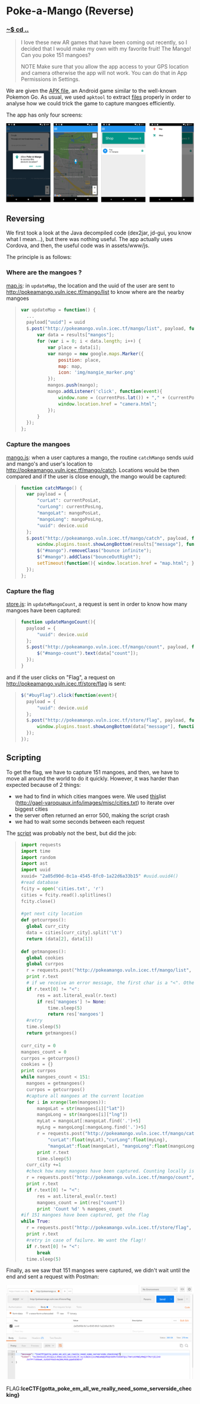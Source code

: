 # Poke-a-Mango (Reverse)

### [~$ cd ..](../)

>I love these new AR games that have been coming out recently,
> so I decided that I would make my own with my favorite fruit! The Mango!
> Can you poke 151 mangoes?
>
>NOTE Make sure that you allow the app access to your GPS location and camera
>otherwise the app will not work. You can do that in App Permissions in Settings.

We are given the [APK file](pokeamango.apk), an Android game similar to the well-known Pokemon Go.
As usual, we used `apktool` to extract [files](pokeamango.zip) properly in order to analyse how we could trick the game to capture mangoes efficiently.

The app has only four screens:

![app.png](app.png)

## Reversing

We first took a look at the Java decompiled code (dex2jar, jd-gui, you know what I mean...), but there was nothing useful. The app actually uses Cordova,
and then, the useful code was in assets/www/js.

The principle is as follows:

### Where are the mangoes ?

[map.js](map.js): in `updateMap`, the location and the uuid of the user are sent to http://pokeamango.vuln.icec.tf/mango/list to know where are the nearby mangoes

> ```js
>var updateMap = function() {
>	...
>	payload["uuid"] = uuid
>	$.post("http://pokeamango.vuln.icec.tf/mango/list", payload, function(results){
>		var data = results["mangos"];
>		for (var i = 0; i < data.length; i++) {
>			var place = data[i];
>			var mango = new google.maps.Marker({
>				position: place,
>				map: map,
>				icon: 'img/mangie_marker.png'
>			});
>			mangos.push(mango);
>			mango.addListener('click', function(event){
>				window.name = (currentPos.lat()) + "," + (currentPos.lng()) + "," + (this.getPosition().lat()) + "," + (this.getPosition().lng());
>				window.location.href = "camera.html";
>			});
>		}
>	});
>};
> ```

### Capture the mangoes

[mango.js](mango.js): when a user captures a mango, the routine `catchMango` sends uuid and mango's and user's location to http://pokeamango.vuln.icec.tf/mango/catch.
Locations would be then compared and if the user is close enough, the mango would be captured:

> ```js
>function catchMango() {
>	var payload = {
>		"curLat": currentPosLat,
>		"curLong": currentPosLng,
>		"mangoLat": mangoPosLat,
>		"mangoLong": mangoPosLng,
>		"uuid": device.uuid
>	};
>	$.post("http://pokeamango.vuln.icec.tf/mango/catch", payload, function(results){
>		window.plugins.toast.showLongBottom(results["message"], function(a){console.log('toast success: ' + a)}, function(b){alert('toast error: ' + b)})
>		$("#mango").removeClass("bounce infinite");
>		$("#mango").addClass("bounceOutRight");
>		setTimeout(function(){ window.location.href = "map.html"; }, 1000);
>	});
>};
> ```

### Capture the flag

[store.js](store.js): in `updateMangoCount`, a request is sent in order to know how many mangoes have been captured:

> ```js
>function updateMangoCount(){
>	payload = {
>		"uuid": device.uuid
>	};
>	$.post("http://pokeamango.vuln.icec.tf/mango/count", payload, function(data){
>		$("#mango-count").text(data["count"]);
>	});
>}
> ```
and if the user clicks on "Flag", a request on http://pokeamango.vuln.icec.tf/store/flag is sent:
> ```js
>$("#buyFlag").click(function(event){
>	payload = {
>		"uuid": device.uuid
>	};
>	$.post("http://pokeamango.vuln.icec.tf/store/flag", payload, function(data){
>		window.plugins.toast.showLongBottom(data["message"], function(a){console.log('toast success: ' + a)}, function(b){alert('toast error: ' + b)})
>	});
>});
> ```

## Scripting

To get the flag, we have to capture 151 mangoes, and then, we have to move all around the world to do it quickly. However, it was harder than expected because
of 2 things:
* we had to find in which cities mangoes were. We used [this](cities.txt)list (http://gael-varoquaux.info/images/misc/cities.txt) to iterate over biggest cities
* the server often returned an error 500, making the script crash
* we had to wait some seconds between each request

The [script](solve.py) was probably not the best, but did the job:

> ```python
>import requests
>import time
>import random
>import ast 
>import uuid
>xuuid= "2a05d90d-8c1a-4545-8fc0-1a22d6a33b15" #uuid.uuid4()
>#read database
>fcity = open('cities.txt', 'r')
>cities = fcity.read().splitlines()
>fcity.close()
>
> #get next city location		
>def getcurrpos():
>	global curr_city
>	data = cities[curr_city].split('\t')
>	return (data[2], data[1])
>
>def getmangoes():
>	global cookies
>	global currpos
>	r = requests.post("http://pokeamango.vuln.icec.tf/mango/list", data={"uuid":xuuid,"lat":currpos[0],"long":currpos[1]}, cookies=cookies)
>	print r.text
>	# if we receive an error message, the first char is a "<". Otherwise, parse the response
>	if r.text[0] != "<":
>		res = ast.literal_eval(r.text)
>		if res['mangoes'] != None:
>			time.sleep(5)
>			return res['mangoes']
>	#retry
>	time.sleep(5)
>	return getmangoes()
>	
>curr_city = 0		
>mangoes_count = 0
>currpos = getcurrpos()
>cookies = {}
>print currpos
>while mangoes_count < 151:
>	mangoes = getmangoes()
>	currpos = getcurrpos()
>	#capture all mangoes at the current location
>	for i in xrange(len(mangoes)):
>		mangoLat = str(mangoes[i]["lat"])
>		mangoLong = str(mangoes[i]["lng"])
>		myLat = mangoLat[:mangoLat.find('.')+5]
>		myLng = mangoLong[:mangoLong.find('.')+5]
>		r = requests.post("http://pokeamango.vuln.icec.tf/mango/catch", data={"uuid":xuuid,
>			"curLat":float(myLat),"curLong":float(myLng),
>			"mangoLat":float(mangoLat), "mangoLong":float(mangoLong)}, cookies =cookies)
>		print r.text
>		time.sleep(5)
>	curr_city +=1
>	#check how many mangoes have been captured. Counting locally isn't reliable because of server errors.
>	r = requests.post("http://pokeamango.vuln.icec.tf/mango/count", data={"uuid":xuuid	})
>	print r.text
>	if r.text[0] != "<":
>		res = ast.literal_eval(r.text)
>		mangoes_count = int(res["count"])
>		print 'Count %d' % mangoes_count	
>#if 151 mangoes have been captured, get the flag		
>while True:
>	r = requests.post("http://pokeamango.vuln.icec.tf/store/flag", data={"uuid":xuuid}, cookies=cookies)
>	print r.text
>	#retry in case of failure. We want the flag!!
>	if r.text[0] != "<":
>		break
>	time.sleep(5)
> ```	

Finally, as we saw that 151 mangoes were captured, we didn't wait until the end and sent a request with Postman:

![ctf.png](ctf.png)

FLAG:**IceCTF{gotta_poke_em_all_we_really_need_some_serverside_checking}**




